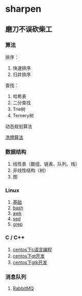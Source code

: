 # sharpen
磨刀不误砍柴工
---

### 算法

排序：
1. 快速排序
2. 归并排序

查找：
1. 哈希表
2. 二分查找
3. Trie树
4. Ternery树

动态规划算法

[洗牌算法](/shuffle.md)

### 数据结构

1. 线性表（数组、链表、队列、栈）
2. 非线性结构（树）
3. 图


### Linux

1. [基础](/linux.md)
2. [bash](/bash.md)
3. [awk](/awk.md)
4. [sed](/sed.md)
5. [grep](/grep.md)

### C / C++ 

1. [centos下c语言编程](c.md)
2. [centos下qt开发](centos-qt.md)
3. [centos下gtk开发](centos-gtk.md)


### 消息队列

1. [RabbitMQ](rabbitmq.md)